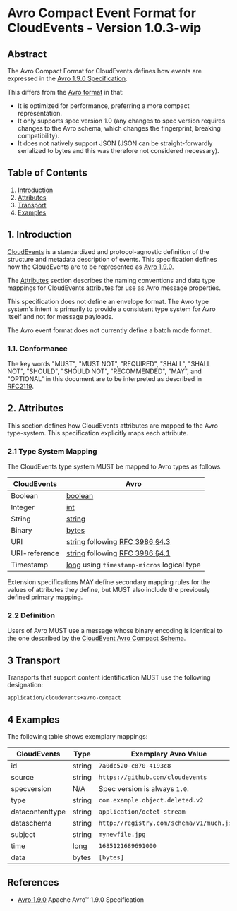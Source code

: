 # Avro Compact Event Format for CloudEvents - Version 1.0.3-wip

## Abstract

The Avro Compact Format for CloudEvents defines how events are expressed in
the [Avro 1.9.0 Specification][avro-spec].

This differs from the [Avro format](../formats/avro-format.md) in that:

- It is optimized for performance, preferring a more compact representation.
- It only supports spec version 1.0 (any changes to spec version requires changes to the Avro schema,
  which changes the fingerprint, breaking compatibility).
- It does not natively support JSON (JSON can be straight-forwardly serialized 
  to bytes and this was therefore not considered necessary).

## Table of Contents

1. [Introduction](#1-introduction)
2. [Attributes](#2-attributes)
3. [Transport](#3-transport)
4. [Examples](#4-examples)

## 1. Introduction

[CloudEvents][ce] is a standardized and protocol-agnostic definition of the
structure and metadata description of events. This specification defines how the
CloudEvents are to be represented as [Avro 1.9.0][avro-primitives].

The [Attributes](#2-attributes) section describes the naming conventions and
data type mappings for CloudEvents attributes for use as Avro message
properties.

This specification does not define an envelope format. The Avro type system's
intent is primarily to provide a consistent type system for Avro itself and not
for message payloads.

The Avro event format does not currently define a batch mode format.

### 1.1. Conformance

The key words "MUST", "MUST NOT", "REQUIRED", "SHALL", "SHALL NOT", "SHOULD",
"SHOULD NOT", "RECOMMENDED", "MAY", and "OPTIONAL" in this document are to be
interpreted as described in [RFC2119][rfc2119].

## 2. Attributes

This section defines how CloudEvents attributes are mapped to the Avro
type-system. This specification explicitly maps each attribute.

### 2.1 Type System Mapping

The CloudEvents type system MUST be mapped to Avro types as follows.

| CloudEvents   | Avro                                                                   |
|---------------|------------------------------------------------------------------------|
| Boolean       | [boolean][avro-primitives]                                             |
| Integer       | [int][avro-primitives]                                                 |
| String        | [string][avro-primitives]                                              |
| Binary        | [bytes][avro-primitives]                                               |
| URI           | [string][avro-primitives] following [RFC 3986 §4.3][rfc3986-section43] |
| URI-reference | [string][avro-primitives] following [RFC 3986 §4.1][rfc3986-section41] |
| Timestamp     | [long][avro-primitives]  using `timestamp-micros` logical type         |

Extension specifications MAY define secondary mapping rules for the values of
attributes they define, but MUST also include the previously defined primary
mapping.

### 2.2 Definition

Users of Avro MUST use a message whose binary encoding is identical to the one
described by the [CloudEvent Avro Compact Schema](cloudevents-compact.avsc).

## 3 Transport

Transports that support content identification MUST use the following designation:

```text
application/cloudevents+avro-compact
```

## 4 Examples

The following table shows exemplary mappings:

| CloudEvents     | Type   | Exemplary Avro Value                      |
|-----------------|--------|-------------------------------------------|
| id              | string | `7a0dc520-c870-4193c8`                    |
| source          | string | `https://github.com/cloudevents`          |
| specversion     | N/A    | Spec version is always `1.0`.             |
| type            | string | `com.example.object.deleted.v2`           |
| datacontenttype | string | `application/octet-stream`                |
| dataschema      | string | `http://registry.com/schema/v1/much.json` |
| subject         | string | `mynewfile.jpg`                           |
| time            | long   | `1685121689691000`                        |
| data            | bytes  | `[bytes]`                                 |

## References

- [Avro 1.9.0][avro-spec] Apache Avro™ 1.9.0 Specification

[avro-spec]: http://avro.apache.org/docs/1.9.0/spec.html
[avro-primitives]: http://avro.apache.org/docs/1.9.0/spec.html#schema_primitive
[avro-logical-types]: http://avro.apache.org/docs/1.9.0/spec.html#Logical+Types
[avro-unions]: http://avro.apache.org/docs/1.9.0/spec.html#Unions
[ce]: ../spec.md
[rfc2119]: https://tools.ietf.org/html/rfc2119
[rfc3986-section41]: https://tools.ietf.org/html/rfc3986#section-4.1
[rfc3986-section43]: https://tools.ietf.org/html/rfc3986#section-4.3
[rfc3339]: https://tools.ietf.org/html/rfc3339
